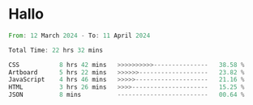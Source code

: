 # Hallo
<!--START_SECTION:waka-->

```rust
From: 12 March 2024 - To: 11 April 2024

Total Time: 22 hrs 32 mins

CSS           8 hrs 42 mins   >>>>>>>>>>---------------   38.58 %
Artboard      5 hrs 22 mins   >>>>>>-------------------   23.82 %
JavaScript    4 hrs 46 mins   >>>>>--------------------   21.16 %
HTML          3 hrs 26 mins   >>>>---------------------   15.25 %
JSON          8 mins          -------------------------   00.64 %
```

<!--END_SECTION:waka-->
